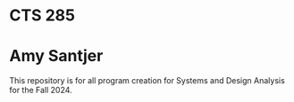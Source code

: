 # CTS 285
# Amy Santjer

This repository is for all program creation for Systems and Design Analysis for the Fall 2024.


